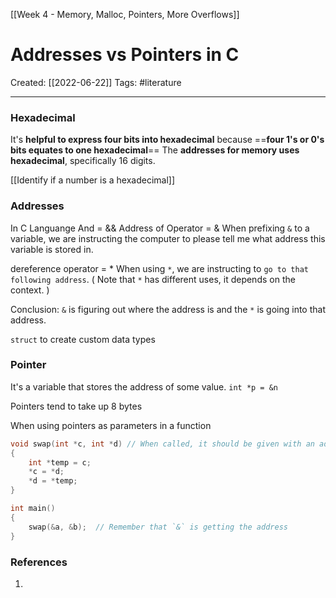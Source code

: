 [[Week 4 - Memory, Malloc, Pointers, More Overflows]]

# Addresses vs Pointers in C
Created:  [[2022-06-22]]
Tags: #literature  

---
### Hexadecimal
It's **helpful to express four bits into hexadecimal** because 
==**four 1's or 0's bits equates to one hexadecimal**==
The **addresses for memory uses hexadecimal**, specifically 16 digits. 

[[Identify if a number is a hexadecimal]]



### Addresses
In C Languange
And = && 
Address of Operator = &
When prefixing `&` to a variable, we are instructing the computer to please tell me what address this variable is stored in. 

dereference operator = *
When using `*`, we are instructing to `go to that following address`. ( Note that `*` has different uses, it depends on the context. )

Conclusion: `&` is figuring out where the address is and the `*` is going into that address. 

`struct` to create custom data types


### Pointer
It's a variable that stores the address of some value.
`int *p = &n`

Pointers tend to take up 8 bytes

When using pointers as parameters in a function
```C
void swap(int *c, int *d) // When called, it should be given with an address. 
{
    int *temp = c;
    *c = *d;
    *d = *temp;
}

int main()
{
	swap(&a, &b);  // Remember that `&` is getting the address
}
```












### References
1. 